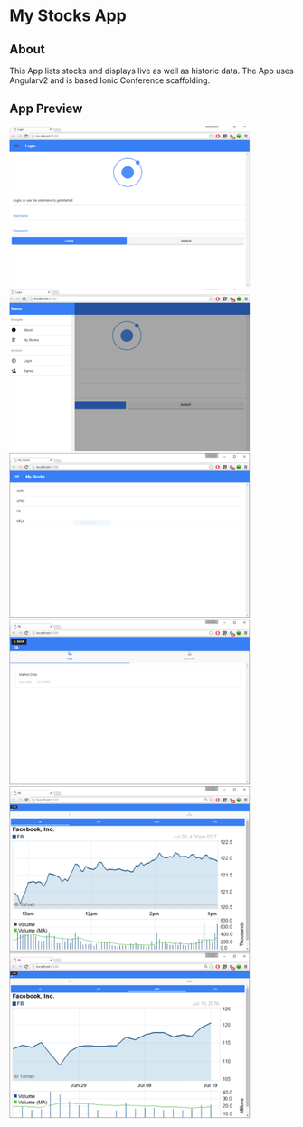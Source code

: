 # My Stocks App

## About
This App lists stocks and displays live as well as historic data. The App uses Angularv2 and is based Ionic Conference scaffolding.


## App Preview

<!-- GIF of MD app -->
<img src="resources/screenshots/1.png" alt="Login" width="425">
<img src="resources/screenshots/2.png" alt="Side Menu" width="425">
<img src="resources/screenshots/3.png" alt="Stocks List" width="425">
<img src="resources/screenshots/4.png" alt="Live" width="425">
<img src="resources/screenshots/5.png" alt="Day History" width="425">
<img src="resources/screenshots/6.png" alt="Month History" width="425">

